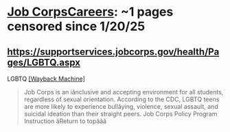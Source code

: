 



# [Job CorpsCareers](jobcorps.gov): ~1 pages censored since 1/20/25

## https://supportservices.jobcorps.gov/health/Pages/LGBTQ.aspx


LGBTQ [[Wayback Machine]](https://web.archive.org/web/20240000000000*/https://supportservices.jobcorps.gov/health/Pages/LGBTQ.aspx)

> Job Corps is an iânclusive and accepting environment for all students, regardless of sexual orientation. According to the CDC, LGBTQ teens are more likely to experience bullâying, violence, sexual assault, and suicidal ideation than their straight peers. Job Corps Policy Program Instruction âReturn to topâââ